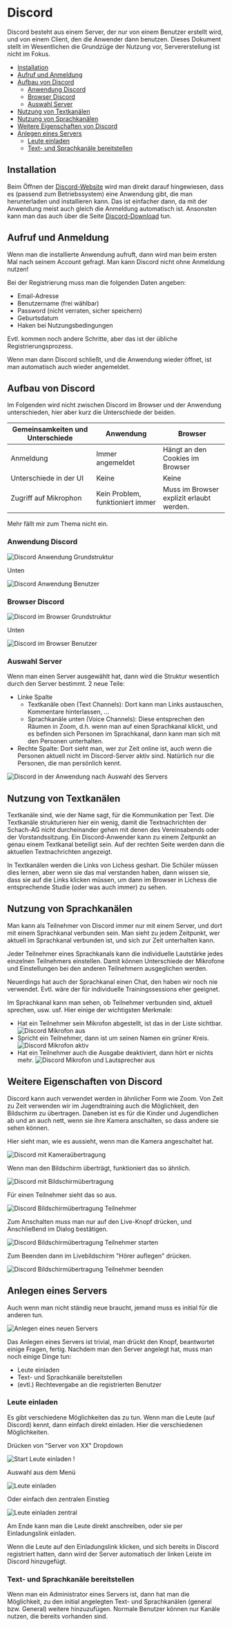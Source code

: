 # Discord

Discord besteht aus einem Server, der nur von einem Benutzer erstellt wird, und von einem Client, den die Anwender dann benutzen. Dieses Dokument stellt im Wesentlichen die Grundzüge der Nutzung vor, Servererstellung ist nicht im Fokus.

* [Installation](#installation)
* [Aufruf und Anmeldung](#aufruf-und-anmeldung)
* [Aufbau von Discord](#aufbau-von-discord)
  * [Anwendung Discord](#anwendung-discord)
  * [Browser Discord](#browser-discord)
  * [Auswahl Server](#auswahl-server)
* [Nutzung von Textkanälen](#nutzung-von-textkanälen)
* [Nutzung von Sprachkanälen](#nutzung-von-sprachkanälen)
* [Weitere Eigenschaften von Discord](#weitere-eigenschaften-von-discord)
* [Anlegen eines Servers](#anlegen-eines-servers)
  * [Leute einladen](#leute-einladen)
  * [Text- und Sprachkanäle bereitstellen](#text--und-sprachkanäle-bereitstellen)

## Installation

Beim Öffnen der [Discord-Website](https://discord.com/) wird man direkt darauf hingewiesen, dass es (passend zum Betriebssystem) eine Anwendung gibt, die man herunterladen und installieren kann. Das ist einfacher dann, da mit der Anwendung meist auch gleich die Anmeldung automatisch ist. Ansonsten kann man das auch über die Seite [Discord-Download](https://discord.com/download) tun.

## Aufruf und Anmeldung

Wenn man die installierte Anwendung aufruft, dann wird man beim ersten Mal nach seinem Account gefragt. Man kann Discord nicht ohne Anmeldung nutzen!

Bei der Registrierung muss man die folgenden Daten angeben:

* Email-Adresse
* Benutzername (frei wählbar)
* Password (nicht verraten, sicher speichern)
* Geburtsdatum
* Haken bei Nutzungsbedingungen

Evtl. kommen noch andere Schritte, aber das ist der übliche Registrierungsprozess.

Wenn man dann Discord schließt, und die Anwendung wieder öffnet, ist man automatisch auch wieder angemeldet.

## Aufbau von Discord

Im Folgenden wird nicht zwischen Discord im Browser und der Anwendung unterschieden, hier aber kurz die Unterschiede der beiden.

| Gemeinsamkeiten und Unterschiede | Anwendung | Browser |
|----------------------------------|-----------|---------|
| Anmeldung | Immer angemeldet | Hängt an den Cookies im Browser |
| Unterschiede in der UI | Keine | Keine |
| Zugriff auf Mikrophon | Kein Problem, funktioniert immer | Muss im Browser explizit erlaubt werden. |

Mehr fällt mir zum Thema nicht ein.

### Anwendung Discord

![Discord Anwendung Grundstruktur](bilder/menu-discord-anwendung-top.png)

Unten

![Discord Anwendung Benutzer](bilder/menu-discord-anwendung-bottom.png)

### Browser Discord

![Discord im Browser Grundstruktur](bilder/menu-discord-browser-top.png)

Unten

![Discord im Browser Benutzer](bilder/menu-discord-browser-bottom.png)

### Auswahl Server

Wenn man einen Server ausgewählt hat, dann wird die Struktur wesentlich durch den Server bestimmt. 2 neue Teile:

* Linke Spalte
  * Textkanäle oben (Text Channels): Dort kann man Links austauschen, Kommentare hinterlassen, ...
  * Sprachkanäle unten (Voice Channels): Diese entsprechen den Räumen in Zoom, d.h. wenn man auf einen Sprachkanal klickt, und es befinden sich Personen im Sprachkanal, dann kann man sich mit den Personen unterhalten.
* Rechte Spalte: Dort sieht man, wer zur Zeit online ist, auch wenn die Personen aktuell nicht im Discord-Server aktiv sind. Natürlich nur die Personen, die man persönlich kennt.

![Discord in der Anwendung nach Auswahl des Servers](bilder/menu-discord-server.png)

## Nutzung von Textkanälen

Textkanäle sind, wie der Name sagt, für die Kommunikation per Text. Die Textkanäle strukturieren hier ein wenig, damit die Textnachrichten der Schach-AG nicht durcheinander gehen mit denen des Vereinsabends oder der Vorstandssitzung. Ein Discord-Anwender kann zu einem Zeitpunkt an genau einem Textkanal beteiligt sein. Auf der rechten Seite werden dann die aktuellen Textnachrichten angezeigt.

In Textkanälen werden die Links von Lichess geshart. Die Schüler müssen dies lernen, aber wenn sie das mal verstanden haben, dann wissen sie, dass sie auf die Links klicken müssen, um dann im Browser in Lichess die entsprechende Studie (oder was auch immer) zu sehen.
## Nutzung von Sprachkanälen

Man kann als Teilnehmer von Discord immer nur mit einem Server, und dort mit einem Sprachkanal verbunden sein. Man sieht zu jedem Zeitpunkt, wer aktuell im Sprachkanal verbunden ist, und sich zur Zeit unterhalten kann.

Jeder Teilnehmer eines Sprachkanals kann die individuelle Lautstärke jedes einzelnen Teilnehmers einstellen. Damit können Unterschiede der Mikrofone und Einstellungen bei den anderen Teilnehmern ausgeglichen werden.

Neuerdings hat auch der Sprachkanal einen Chat, den haben wir noch nie verwendet. Evtl. wäre der für individuelle Trainingssessions eher geeignet.

Im Sprachkanal kann man sehen, ob Teilnehmer verbunden sind, aktuell sprechen, usw. usf. Hier einige der wichtigsten Merkmale:

* Hat ein Teilnehmer sein Mikrofon abgestellt, ist das in der Liste sichtbar. ![Discord Mikrofon aus](bilder/discord-mikro-aus.png)
* Spricht ein Teilnehmer, dann ist um seinen Namen ein grüner Kreis. ![Discord Mikrofon aktiv](bilder/discord-mikro-aktiv.png)
* Hat ein Teilnehmer auch die Ausgabe deaktiviert, dann hört er nichts mehr. ![Discord Mikrofon und Lautsprecher aus](bilder/discord-mikro-lautsprecher-aus.png)

## Weitere Eigenschaften von Discord

Discord kann auch verwendet werden in ähnlicher Form wie Zoom. Von Zeit zu Zeit verwenden wir im Jugendtraining auch die Möglichkeit, den Bildschirm zu übertragen. Daneben ist es für die Kinder und Jugendlichen ab und an auch nett, wenn sie ihre Kamera anschalten, so dass andere sie sehen können.

Hier sieht man, wie es aussieht, wenn man die Kamera angeschaltet hat.

![Discord mit Kameraübertragung](bilder/discord-kamera-aktiv.png)

Wenn man den Bildschirm überträgt, funktioniert das so ähnlich.

![Discord mit Bildschirmübertragung](bilder/discord-bildschirm-aktiv.png)

Für einen Teilnehmer sieht das so aus.


![Discord Bildschirmübertragung Teilnehmer](bilder/discord-bildschirm-aktiv-teilnehmer.png)

Zum Anschalten muss man nur auf den Live-Knopf drücken, und Anschließend im Dialog bestätigen.

![Discord Bildschirmübertragung Teilnehmer starten](bilder/discord-bildschirm-aktiv-teilnehmer-anschalten.png)

Zum Beenden dann im Livebildschirm "Hörer auflegen" drücken.

![Discord Bildschirmübertragung Teilnehmer beenden](bilder/discord-bildschirm-aktiv-teilnehmer-beenden.png)

## Anlegen eines Servers

Auch wenn man nicht ständig neue braucht, jemand muss es initial für die anderen tun.

![Anlegen eines neuen Servers](bilder/neuer-server.png)

Das Anlegen eines Servers ist trivial, man drückt den Knopf, beantwortet einige Fragen, fertig. Nachdem man den Server angelegt hat, muss man noch einige Dinge tun:

* Leute einladen
* Text- und Sprachkanäle bereitstellen
* (evtl.) Rechtevergabe an die registrierten Benutzer

### Leute einladen

Es gibt verschiedene Möglichkeiten das zu tun. Wenn man die Leute (auf Discord) kennt, dann einfach direkt einladen. Hier die verschiedenen Möglichkeiten.

Drücken von "Server von XX" Dropdown

![Start Leute einladen](bilder/start-leute-einladen.png) !

Auswahl aus dem Menü

![Leute einladen](bilder/leute-einladen.png)

Oder einfach den zentralen Einstieg

![Leute einladen zentral](bilder/zentral-leute-einladen.png)

Am Ende kann man die Leute direkt anschreiben, oder sie per Einladungslink einladen.

Wenn die Leute auf den Einladungslink klicken, und sich bereits in Discord registriert hatten, dann wird der Server automatisch der linken Leiste im Discord hinzugefügt.

### Text- und Sprachkanäle bereitstellen

Wenn man ein Administrator eines Servers ist, dann hat man die Möglichkeit, zu den initial angelegten Text- und Sprachkanälen (general bzw. General) weitere hinzuzufügen. Normale Benutzer können nur Kanäle nutzen, die bereits vorhanden sind.
